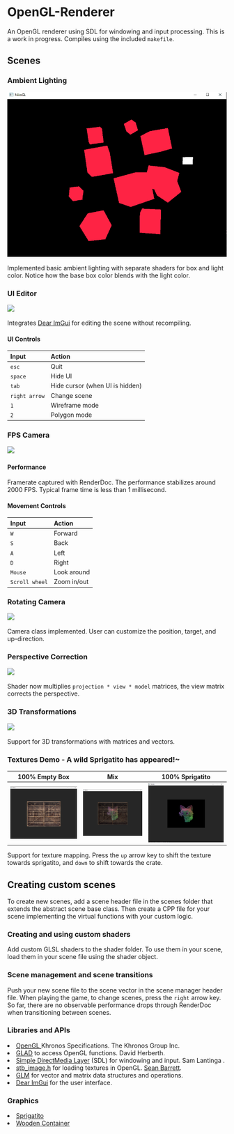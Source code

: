 # OpenGL-Renderer
An OpenGL renderer using SDL for windowing and input processing. This is a work in progress. Compiles using the included `makefile`. 

## Scenes

### Ambient Lighting
<img src="images/GL_AmbientLighting.gif">

Implemented basic ambient lighting with separate shaders for box and light color. Notice how the base box color blends with the light color.

### UI Editor
<img src="images/OGL_Editor.gif">

Integrates <a href="https://github.com/ocornut/imgui">Dear ImGui</a> for editing the scene without recompiling. 

#### UI Controls
|Input|Action|
|:---|:---|
|`esc`|Quit|
|`space`|Hide UI|
|`tab`|Hide cursor (when UI is hidden)|
|`right arrow`|Change scene|
|`1`|Wireframe mode|
|`2`|Polygon mode|

### FPS Camera
<img src="images/OGL_FPS.gif">

#### Performance
Framerate captured with RenderDoc. The performance stabilizes around 2000 FPS. Typical frame time is less than 1 millisecond.

#### Movement Controls
|Input|Action|
|:---|:---|
|`W`|Forward|
|`S`|Back|
|`A`|Left|
|`D`|Right|
|`Mouse`|Look around|
|`Scroll wheel`|Zoom in/out|

### Rotating Camera
<img src="images/OGL_RotatingCamera.gif">

Camera class implemented. User can customize the position, target, and up-direction. 

### Perspective Correction
<img src="images/OGL_Perspective.gif"> 

Shader now multiplies `projection * view * model` matrices, the view matrix corrects the perspective. 

### 3D Transformations
<img src="images/OGL_3DCrates.gif">

Support for 3D transformations with matrices and vectors.

### Textures Demo - A wild Sprigatito has appeared!~
|100% Empty Box|Mix|100% Sprigatito|
|:-------:|:--------:|:--------:|
|<img src="images/empty.png" style="height: 30%">|<img src="images/half.png" style="height: 30%">|<img src="images/full.png" style="height: 30%">

Support for texture mapping. Press the `up` arrow key to shift the texture towards sprigatito, and `down` to shift towards the crate.

## Creating custom scenes
To create new scenes, add a scene header file in the scenes folder that extends the abstract scene base class. Then create a CPP file for your scene implementing the virtual functions with your custom logic. 

### Creating and using custom shaders
Add custom GLSL shaders to the shader folder. To use them in your scene, load them in your scene file using the shader object. 

### Scene management and scene transitions
Push your new scene file to the scene vector in the scene manager header file. When playing the game, to change scenes, press the `right` arrow key. So far, there are no observable performance drops through RenderDoc when transitioning between scenes.

<!--
### (Shaders) Drawing triangles
|Solid|Solid|Wireframe|
|:---:|:----:|:------:|
|<img src="images/interpolated_color.png" style="height: 30%">|<img src="images/filled.png" style="height: 30%">|<img src="images/wireframe.png" style="height: 30%">|
Support for shaders.
-->

<!-- 
For future reference: the VBO stores the vertices, the EBO stores the vertex indices for each triangle, and the VAO specifies the settings for OpenGL to draw the triangles.
-->

### Libraries and APIs
<li>
<a href="https://www.khronos.org/opengl/">OpenGL </a> Khronos Specifications. The Khronos Group Inc.
</li>
<li>
<a href="https://github.com/Dav1dde/glad">GLAD</a> to access OpenGL functions. David Herberth.
<li>
<a href="https://github.com/libsdl-org/SDL">Simple DirectMedia Layer</a> (SDL) for windowing and input. Sam Lantinga <slouken@libsdl.org>.
</li>
<li>
<a href="https://github.com/nothings/stb/blob/master/stb_image.h">stb_image.h</a> for loading textures in OpenGL. <a href="https://github.com/nothings">Sean Barrett</a>.
</li>
<li>
<a href="https://glm.g-truc.net/0.9.8/index.html">GLM</a> for vector and matrix data structures and operations.
</li>
<li>
<a href="https://github.com/ocornut/imgui">Dear ImGui</a> for the user interface.
</li>
<!--
<li>
<a href="https://github.com/libsdl-org/SDL_image">SDL_image</a> for image decoding (might use later). Sam Lantinga <slouken@libsdl.org>
</li> 
-->

### Graphics
<li>
<a href="https://pokemon-scarlet-and-violet.fandom.com/wiki/Sprigatito">Sprigatito</a>
</li>
<li>
<a href="https://learnopengl.com/img/textures/container.jpg">Wooden Container</a>
</li>
